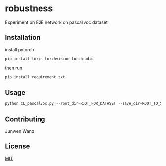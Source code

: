 # robustness

Experiment on E2E network on pascal voc dataset

## Installation

install pytorch
```bash
pip install torch torchvision torchaudio
```

then run
```bash
pip install requirement.txt
```

## Usage

```python
python CL_pascalvoc.py --root_dir=ROOT_FOR_DATASET --save_dir=ROOT_TO_SAVE_RESULT
```

## Contributing
Junwen Wang

## License
[MIT](https://choosealicense.com/licenses/mit/)
